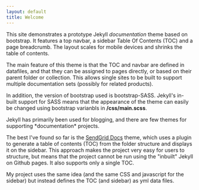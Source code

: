 ```yaml
---
layout: default
title: Welcome
---
```


This site demonstrates a prototype Jekyll *documentation* theme based on bootstrap. It features a top navbar, a sidebar Table Of Contents (TOC) and a page breadcrumb. The layout scales for mobile devices and shrinks the table of contents. 

The main feature of this theme is that the TOC and navbar are defined in datafiles, and that they can be assigned to pages directly, or based on their parent folder or collection. This allows single sites to be built to support multiple documentation sets (possibly for related products).

In addition, the version of bootstrap used is bootstrap-SASS. Jekyll's in-built support for SASS means that the appearance of the theme can easily be changed using bootstrap varianbls in **/css/main.scss**.


<div class="alert alert-success" role="alert"><p>Jekyll has primarily been used for blogging, and there are few themes for supporting *documentation* projects.</p> 

<p>The best I've found so far is the <a href="https://sendgrid.com/docs/index.html">SendGrid Docs</a> theme, which uses a plugin to generate a table of contents (TOC) from the folder structure and displays it on the sidebar.  This approach makes the project very easy for users to structure, but means that the project cannot be run using the "inbuilt" Jekyll on Github pages. It also supports only a single TOC. </p>

<p>My project uses the same idea (and the same CSS and javascript for the sidebar) but instead defines the TOC (and sidebar) as yml data files.</p></div>



